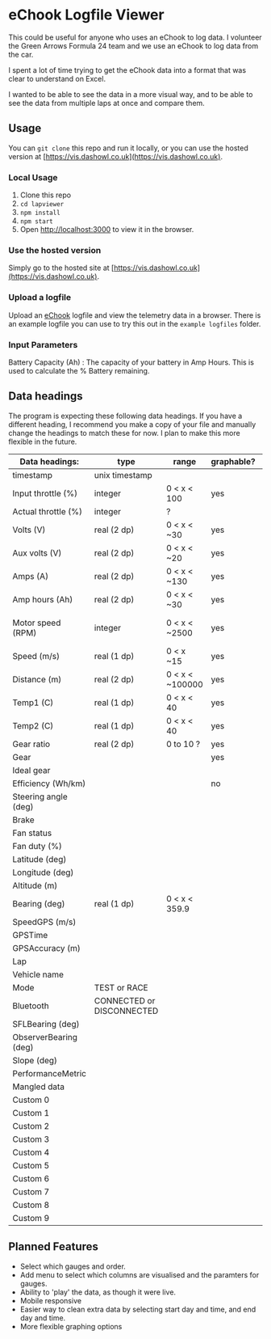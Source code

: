 # eChook Logfile Viewer

This could be useful for anyone who uses an eChook to log data. I volunteer the Green Arrows Formula 24 team and we use an eChook to log data from the car.

I spent a lot of time trying to get the eChook data into a format that was clear to understand on Excel. 

I wanted to be able to see the data in a more visual way, and to be able to see the data from multiple laps at once and compare them. 

## Usage 

You can ```git clone``` this repo and run it locally, or you can use the hosted version at [https://vis.dashowl.co.uk](https://vis.dashowl.co.uk).

### Local Usage

1. Clone this repo
2. ```cd lapviewer```
2. ```npm install```
3. ```npm start```
4. Open [http://localhost:3000](http://localhost:3000) to view it in the browser.

### Use the hosted version

Simply go to the hosted site at [https://vis.dashowl.co.uk](https://vis.dashowl.co.uk).

### Upload a logfile

Upload an [eChook](https://github.com/echook) logfile and view the telemetry data in a browser. There is an example logfile you can use to try this out in the ```example logfiles``` folder.

### Input Parameters
Battery Capacity (Ah) : The capacity of your battery in Amp Hours. This is used to calculate the % Battery remaining. 

## Data headings
The program is expecting these following data headings. If you have a different heading, I recommend you make a copy of your file and manually change the headings to match these for now. I plan to make this more flexible in the future.

| Data headings:      | type           | range        | graphable? | notes |
| --------------------| -------------- | -----------  | ---------- |  ---- |
| timestamp           | unix timestamp |              |            |       |
| Input throttle (%)  | integer        | 0 < x < 100  |  yes       |        |
| Actual throttle (%) | integer        | ?            |            |        |
| Volts (V)           | real (2 dp)    | 0 < x < ~30  |  yes       |       |
| Aux volts (V)       | real (2 dp)    | 0 < x < ~20  |  yes       |        |
| Amps (A)            | real (2 dp)    | 0 < x < ~130 |  yes       |        |
| Amp hours (Ah)      | real (2 dp)    | 0 < x < ~30  |  yes       |         |
| Motor speed (RPM)   | integer        | 0 < x < ~2500 | yes       | ( sticks around 2000) |
| Speed (m/s)         | real (1 dp)    | 0 < x ~15    |  yes         |  |
| Distance (m)        | real (2 dp)    | 0 < x < ~100000|yes          |  (big number) |
| Temp1 (C)           | real (1 dp)    | 0 < x < 40   |  yes             |            |
| Temp2 (C)           | real (1 dp)    | 0 < x < 40   |  yes            |            |
| Gear ratio          | real (2 dp)    | 0 to 10 ?    |  yes             |           |
| Gear                |                |              |  yes              |          |
| Ideal gear          |                |              |                 |        |
| Efficiency (Wh/km)  |                |              |  no            |            |
| Steering angle (deg)|                |              |                 |          |
| Brake               |
| Fan status          |
| Fan duty (%)        |
| Latitude (deg)      |
| Longitude (deg)     |
| Altitude (m)        |
| Bearing (deg)       | real (1 dp) | 0 < x < 359.9
| SpeedGPS (m/s)      |
| GPSTime             |
| GPSAccuracy (m)     |
| Lap                 |
| Vehicle name        |
| Mode                | TEST or RACE
| Bluetooth           | CONNECTED or DISCONNECTED
| SFLBearing (deg)    | 
| ObserverBearing (deg)|
| Slope (deg)         | 
| PerformanceMetric   |
| Mangled data        |
| Custom 0            |
| Custom 1            |
| Custom 2            |
| Custom 3            |
| Custom 4            |
| Custom 5            |
| Custom 6            |
| Custom 7            |
| Custom 8            |
| Custom 9            |




    
## Planned Features
- Select which gauges and order.
- Add menu to select which columns are visualised and the paramters for gauges.
- Ability to 'play' the data, as though it were live.
- Mobile responsive
- Easier way to clean extra data by selecting start day and time, and end day and time.
- More flexible graphing options